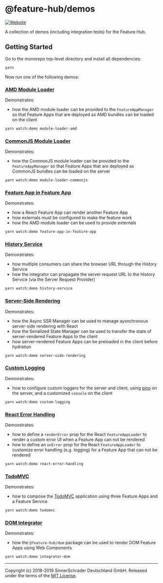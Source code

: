 # @feature-hub/demos

[![Website][website-badge]][website]

A collection of demos (including integration tests) for the Feature Hub.

## Getting Started

Go to the monorepo top-level directory and install all dependencies:

```sh
yarn
```

Now run one of the following demos:

### [AMD Module Loader](src/module-loader-amd)

Demonstrates:

- how the AMD module loader can be provided to the `FeatureAppManager` so that
  Feature Apps that are deployed as AMD bundles can be loaded on the client

```sh
yarn watch:demo module-loader-amd
```

### [CommonJS Module Loader](src/module-loader-commonjs)

Demonstrates:

- how the CommonJS module loader can be provided to the `FeatureAppManager` so
  that Feature Apps that are deployed as CommonJS bundles can be loaded on the
  server

```sh
yarn watch:demo module-loader-commonjs
```

### [Feature App in Feature App](src/feature-app-in-feature-app)

Demonstrates:

- how a React Feature App can render another Feature App
- how externals must be configured to make the feature work
- how the AMD module loader can be used to provide externals

```sh
yarn watch:demo feature-app-in-feature-app
```

### [History Service](src/history-service)

Demonstrates:

- how multiple consumers can share the browser URL through the History Service
- how the integrator can propagate the server request URL to the History Service
  (via the Server Request Provider)

```sh
yarn watch:demo history-service
```

### [Server-Side Rendering](src/server-side-rendering)

Demonstrates:

- how the Async SSR Manager can be used to manage aysnchronous server-side
  rendering with React
- how the Serialized State Manager can be used to transfer the state of
  server-rendered Feature Apps to the client
- how server-rendered Feature Apps can be preloaded in the client before
  hydration

```sh
yarn watch:demo server-side-rendering
```

### [Custom Logging](src/custom-logging)

Demonstrates:

- how to configure custom loggers for the server and client, using [pino][pino]
  on the server, and a customized `console` on the client

```sh
yarn watch:demo custom-logging
```

### [React Error Handling](src/react-error-handling)

Demonstrates:

- how to define a `renderError` prop for the React `FeatureAppLoader` to render
  a custom error UI when a Feature App can not be rendered
- how to define an `onError` prop for the React `FeatureAppLoader` to customize
  error handling (e.g. logging) for a Feature App that can not be rendered

```sh
yarn watch:demo react-error-handling
```

### [TodoMVC](src/todomvc)

Demonstrates:

- how to compose the [TodoMVC][todomvc] application using three Feature Apps and
  a Feature Service

```sh
yarn watch:demo todomvc
```

### [DOM Integrator](src/integrator-dom)

Demonstrates:

- how the `@feature-hub/dom` package can be used to render DOM Feature Apps
  using Web Components

```sh
yarn watch:demo integrator-dom
```

---

Copyright (c) 2018-2019 SinnerSchrader Deutschland GmbH. Released under the
terms of the [MIT License][license].

[license]: https://github.com/sinnerschrader/feature-hub/blob/master/LICENSE
[website]: https://feature-hub.io/
[website-badge]:
  https://img.shields.io/badge/Website-feature--hub.io-%23500dc5.svg
[todomvc]: http://todomvc.com
[pino]: http://getpino.io
